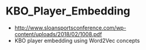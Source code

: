 # KBO_Player_Embedding

  - http://www.sloansportsconference.com/wp-content/uploads/2018/02/1008.pdf
  - KBO player embedding using Word2Vec concepts
